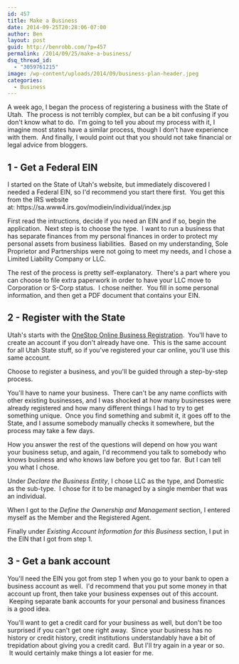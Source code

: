 ```yaml
---
id: 457
title: Make a Business
date: 2014-09-25T20:28:06-07:00
author: Ben
layout: post
guid: http://benrobb.com/?p=457
permalink: /2014/09/25/make-a-business/
dsq_thread_id:
  - "3059761215"
image: /wp-content/uploads/2014/09/business-plan-header.jpeg
categories:
  - Business
---
```

A week ago, I began the process of registering a business with the State of Utah.  The process is not terribly complex, but can be a bit confusing if you don't know what to do.  I'm going to tell you about my process with it, I imagine most states have a similar process, though I don't have experience with them.  And finally, I would point out that you should not take financial or legal advice from bloggers.
<h2>1 - Get a Federal EIN</h2>
I started on the State of Utah's website, but immediately discovered I needed a Federal EIN, so I'd recommend you start there first.  You get this from the IRS website at: https://sa.www4.irs.gov/modiein/individual/index.jsp

First read the intructions, decide if you need an EIN and if so, begin the application.  Next step is to choose the type.  I want to run a business that has separate finances from my personal finances in order to protect my personal assets from business liabilities.  Based on my understanding, Sole Proprietor and Partnerships were not going to meet my needs, and I chose a Limited Liability Company or LLC.

The rest of the process is pretty self-explanatory.  There's a part where you can choose to file extra paperwork in order to have your LLC move to Corporation or S-Corp status.  I chose neither.  You fill in some personal information, and then get a PDF document that contains your EIN.
<h2>2 - Register with the State</h2>
Utah's starts with the <a href="https://secure.utah.gov/osbr-user/dashboard.html">OneStop Online Business Registration</a>.  You'll have to create an account if you don't already have one.  This is the same account for all Utah State stuff, so if you've registered your car online, you'll use this same account.

Choose to register a business, and you'll be guided through a step-by-step process.

You'll have to name your business.  There can't be any name conflicts with other existing businesses, and I was shocked at how many businesses were already registered and how many different things I had to try to get something unique.  Once you find something and submit it, it goes off to the State, and I assume somebody manually checks it somewhere, but the process may take a few days.

How you answer the rest of the questions will depend on how you want your business setup, and again, I'd recommend you talk to somebody who knows business and who knows law before you get too far.  But I can tell you what I chose.

Under <em>Declare the Business Entity</em>, I chose LLC as the type, and Domestic as the sub-type.  I chose for it to be managed by a single member that was an individual.

When I got to the <em>Define the Ownership and Management</em> section, I entered myself as the Member and the Registered Agent.

Finally under <em>Existing Account Information for this Business</em> section, I put in the EIN that I got from step 1.
<h2>3 - Get a bank account</h2>
You'll need the EIN you got from step 1 when you go to your bank to open a business account as well.  I'd recommend that you put some money in that account up front, then take your business expenses out of this account.  Keeping separate bank accounts for your personal and business finances is a good idea.

You'll want to get a credit card for your business as well, but don't be too surprised if you can't get one right away.  Since your business has no history or credit history, credit institutions understandably have a bit of trepidation about giving you a credit card.  But I'll try again in a year or so.  It would certainly make things a lot easier for me.

&nbsp;

&nbsp;